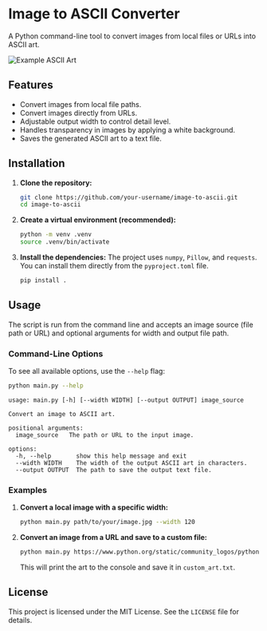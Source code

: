 # Image to ASCII Converter

A Python command-line tool to convert images from local files or URLs into ASCII art.

![Example ASCII Art](https://i.imgur.com/2v3B3aP.png)

## Features

- Convert images from local file paths.
- Convert images directly from URLs.
- Adjustable output width to control detail level.
- Handles transparency in images by applying a white background.
- Saves the generated ASCII art to a text file.

## Installation

1.  **Clone the repository:**
    ```bash
    git clone https://github.com/your-username/image-to-ascii.git
    cd image-to-ascii
    ```

2.  **Create a virtual environment (recommended):**
    ```bash
    python -m venv .venv
    source .venv/bin/activate
    ```

3.  **Install the dependencies:**
    The project uses `numpy`, `Pillow`, and `requests`. You can install them directly from the `pyproject.toml` file.
    ```bash
    pip install .
    ```

## Usage

The script is run from the command line and accepts an image source (file path or URL) and optional arguments for width and output file path.

### Command-Line Options

To see all available options, use the `--help` flag:
```bash
python main.py --help
```
```
usage: main.py [-h] [--width WIDTH] [--output OUTPUT] image_source

Convert an image to ASCII art.

positional arguments:
  image_source   The path or URL to the input image.

options:
  -h, --help       show this help message and exit
  --width WIDTH    The width of the output ASCII art in characters.
  --output OUTPUT  The path to save the output text file.
```

### Examples

1.  **Convert a local image with a specific width:**
    ```bash
    python main.py path/to/your/image.jpg --width 120
    ```

2.  **Convert an image from a URL and save to a custom file:**
    ```bash
    python main.py https://www.python.org/static/community_logos/python-logo-master-v3-TM.png --width 80 --output custom_art.txt
    ```
    This will print the art to the console and save it in `custom_art.txt`.

## License

This project is licensed under the MIT License. See the `LICENSE` file for details.
